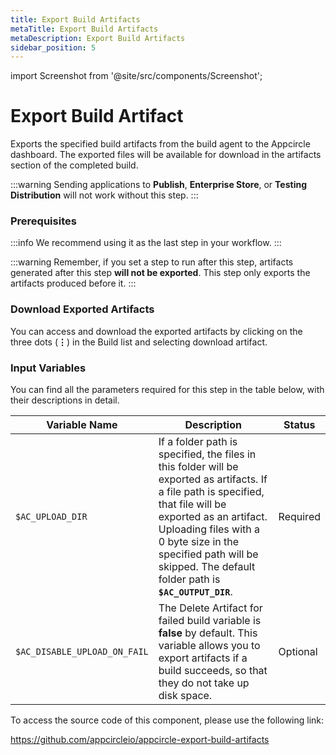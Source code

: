 ```yaml
---
title: Export Build Artifacts
metaTitle: Export Build Artifacts
metaDescription: Export Build Artifacts
sidebar_position: 5
---
```


import Screenshot from '@site/src/components/Screenshot';


# Export Build Artifact

Exports the specified build artifacts from the build agent to the Appcircle dashboard. The exported files will be available for download in the artifacts section of the completed build.

:::warning
Sending applications to **Publish**, **Enterprise Store**, or **Testing Distribution** will not work without this step.
:::

### Prerequisites

:::info
We recommend using it as the last step in your workflow.
:::

<Screenshot url='https://cdn.appcircle.io/docs/assets/BE2584-exportOrder.png' />

:::warning
Remember, if you set a step to run after this step, artifacts generated after this step **will not be exported**. This step only exports the artifacts produced before it.
:::

### Download Exported Artifacts

You can access and download the exported artifacts by clicking on the three dots (**⋮**) in the Build list and selecting download artifact. 

<Screenshot url='https://cdn.appcircle.io/docs/assets/BE2584-exportDownload.png' />

### Input Variables

You can find all the parameters required for this step in the table below, with their descriptions in detail.

<Screenshot url='https://cdn.appcircle.io/docs/assets/BE2584-exportInput.png' />


| Variable Name                 | Description                                    | Status |
|-------------------------------|------------------------------------------------|--------|
| `$AC_UPLOAD_DIR`              | If a folder path is specified, the files in this folder will be exported as artifacts. If a file path is specified, that file will be exported as an artifact. Uploading files with a 0 byte size in the specified path will be skipped. The default folder path is **`$AC_OUTPUT_DIR`**. | Required |
| `$AC_DISABLE_UPLOAD_ON_FAIL`  | The Delete Artifact for failed build variable is **false** by default. This variable allows you to export artifacts if a build succeeds, so that they do not take up disk space.  | Optional |

To access the source code of this component, please use the following link:

https://github.com/appcircleio/appcircle-export-build-artifacts